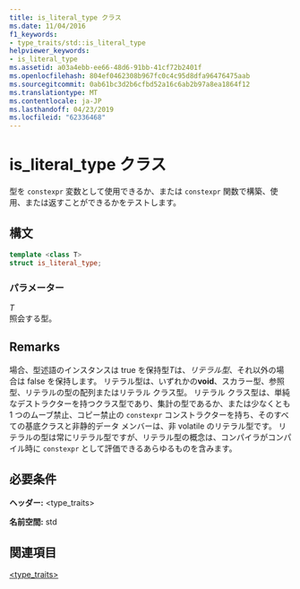 ```yaml
---
title: is_literal_type クラス
ms.date: 11/04/2016
f1_keywords:
- type_traits/std::is_literal_type
helpviewer_keywords:
- is_literal_type
ms.assetid: a03a4ebb-ee66-48d6-91bb-41cf72b2401f
ms.openlocfilehash: 804ef0462308b967fc0c4c95d8dfa96476475aab
ms.sourcegitcommit: 0ab61bc3d2b6cfbd52a16c6ab2b97a8ea1864f12
ms.translationtype: MT
ms.contentlocale: ja-JP
ms.lasthandoff: 04/23/2019
ms.locfileid: "62336468"
---
```

# <a name="isliteraltype-class"></a>is_literal_type クラス

型を `constexpr` 変数として使用できるか、または `constexpr` 関数で構築、使用、または返すことができるかをテストします。

## <a name="syntax"></a>構文

```cpp
template <class T>
struct is_literal_type;
```

### <a name="parameters"></a>パラメーター

*T*<br/>
照会する型。

## <a name="remarks"></a>Remarks

場合、型述語のインスタンスは true を保持型*T*は、*リテラル型*、それ以外の場合は false を保持します。 リテラル型は、いずれかの**void**、スカラー型、参照型、リテラルの型の配列またはリテラル クラス型。 リテラル クラス型は、単純なデストラクターを持つクラス型であり、集計の型であるか、または少なくとも 1 つのムーブ禁止、コピー禁止の `constexpr` コンストラクターを持ち、そのすべての基底クラスと非静的データ メンバーは、非 volatile のリテラル型です。 リテラルの型は常にリテラル型ですが、リテラル型の概念は、コンパイラがコンパイル時に `constexpr` として評価できるあらゆるものを含みます。

## <a name="requirements"></a>必要条件

**ヘッダー:** \<type_traits>

**名前空間:** std

## <a name="see-also"></a>関連項目

[<type_traits>](../standard-library/type-traits.md)<br/>
